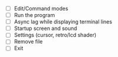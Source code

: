 - [ ] Edit/Command modes
- [ ] Run the program
- [ ] Async lag while displaying terminal lines
- [ ] Startup screen and sound
- [ ] Settings (cursor, retro/lcd shader)
- [ ] Remove file
- [ ] Exit
